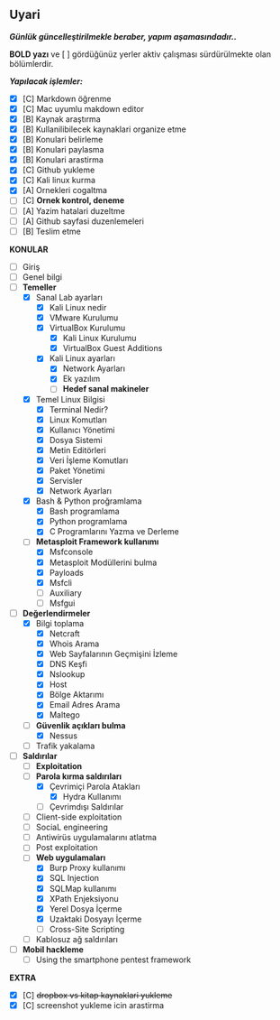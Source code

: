 ## **Uyari**

___Günlük güncelleştirilmekle beraber, yapım aşamasındadır..___

__BOLD yazı__ ve [ ] gördüğünüz yerler aktiv çalışması sürdürülmekte olan bölümlerdir.

___Yapılacak işlemler:___

- [x] [C] Markdown öğrenme
- [x] [C] Mac uyumlu makdown editor
- [x] [B] Kaynak araştırma
- [x] [B] Kullanilibilecek kaynaklari organize etme
- [x] [B] Konulari belirleme
- [x] [B] Konulari paylasma
- [x] [B] Konulari arastirma
- [x] [C] Github yukleme
- [x] [C] Kali linux kurma
- [x] [A] Ornekleri cogaltma
- [ ] [C] __Ornek kontrol, deneme__
- [ ] [A] Yazim hatalari duzeltme
- [ ] [A] Github sayfasi duzenlemeleri
- [ ] [B] Teslim etme

__KONULAR__

- [ ] Giriş
- [ ] Genel bilgi
- [ ] __Temeller__
    - [x] Sanal Lab ayarları
        - [x] Kali Linux nedir
        - [x] VMware Kurulumu
        - [x] VirtualBox Kurulumu
            - [x] Kali Linux Kurulumu
            - [x] VirtualBox Guest Additions
        - [x] Kali Linux ayarları
            - [x] Network Ayarları
            - [x] Ek yazılım
            - [ ] __Hedef sanal makineler__
    - [x] Temel Linux Bilgisi
        - [x] Terminal Nedir?
        - [x] Linux Komutları
        - [x] Kullanıcı Yönetimi
        - [x] Dosya Sistemi
        - [x] Metin Editörleri
        - [x] Veri İşleme Komutları
        - [x] Paket Yönetimi
        - [x] Servisler
        - [x] Network Ayarları
    - [x] Bash & Python proğramlama
        - [x] Bash programlama
        - [x] Python programlama
        - [x] C Programlarını Yazma ve Derleme
    - [ ] __Metasploit Framework kullanımı__
        - [x] Msfconsole
        - [x] Metasploit Modüllerini bulma
        - [x] Payloads
        - [x] Msfcli
        - [ ] Auxiliary
        - [ ] Msfgui

- [ ] __Değerlendirmeler__
    - [x] Bilgi toplama
        - [x] Netcraft
        - [x] Whois Arama
        - [x] Web Sayfalarının Geçmişini İzleme
        - [x] DNS Keşfi
        - [x] Nslookup
        - [x] Host
        - [x] Bölge Aktarımı
        - [x] Email Adres Arama
        - [x] Maltego
    - [ ] __Güvenlik açıkları bulma__
        - [x] Nessus
    - [ ] Trafik yakalama

- [ ] __Saldırılar__
    - [ ] __Exploitation__
    - [ ] __Parola kırma saldırıları__
        - [x] Çevrimiçi Parola Atakları
            - [x] Hydra Kullanımı
        - [ ] Çevrimdışı Saldırılar
    - [ ] Client-side exploitation
    - [ ] SociaL engineering
    - [ ] Antiwirüs uygulamalarını atlatma
    - [ ] Post exploitation
    - [ ] __Web uygulamaları__
        - [x] Burp Proxy kullanımı
        - [x] SQL Injection
        - [x] SQLMap kullanımı 
        - [x] XPath Enjeksiyonu
        - [x] Yerel Dosya İçerme
        - [x] Uzaktaki Dosyayı İçerme
        - [ ] Cross-Site Scripting
    - [ ] Kablosuz ağ saldırıları

- [ ] __Mobil hackleme__
    - [ ] Using the smartphone pentest framework

__EXTRA__

- [x] [C] ~~dropbox vs kitap kaynaklari yukleme~~
- [x] [C] screenshot yukleme icin arastirma